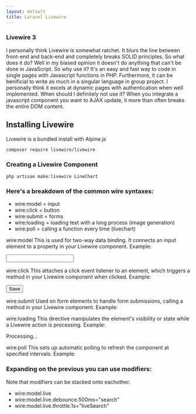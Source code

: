 ```yaml
---
layout: default
title: Laravel Livewire
---
```


<h3>Livewire 3</h3>
<p>I personally think Livewire is somewhat ratchet. It blurs the line between front-end and back-end and completely breaks SOLID principles. So what does it do? Well in my biased opinion it doesn't do anything that can't be done in JavaScript. So why use it? It's an easy and fast way to code in single pages with Javascript functions in PHP. Furthermore, it can be benificial to write as much in a singular language in  group project. I personally think it excels at dynamic pages with authentication when well implemented. When should I definitely not use it? When you integrate a javascript component you want to AJAX update, it more than often breaks the entire DOM content.</p>

<h2>Installing Livewire</h2>
<p>Livewire is a bundled install with Alpine.js</p>
<div class="codesnippet-wrapper">
  <div class="line-numbers">
</div>
<pre class="codesnippet"><code>composer require livewire/livewire</code></pre></div>

<h3>Creating a Livewire Component</h3>
<div class="codesnippet-wrapper">
  <div class="line-numbers">
</div>
<pre class="codesnippet"><code>php artisan make:livewire LineChart</code></pre></div>

<h3>Here's a breakdown of the common wire syntaxes:</h3>
<ul>
  <li>wire:model = input</li>
  <li>wire:click = button</li>
  <li>wire:submit = forms</li>
  <li>wire:loading = loading text with a long process (image generation)</li>
  <li>wire:poll = calling a function every time (livechart)</li>
</ul>


<p>wire:model
This is used for two-way data binding. It connects an input element to a property in your Livewire component.
Example:</p> <input type="text" wire:model="name">

<p>wire:click
This attaches a click event listener to an element, which triggers a method in your Livewire component when clicked.
Example:</p> <button wire:click="save">Save</button>

<p>wire:submit
Used on form elements to handle form submissions, calling a method in your Livewire component.
Example:</p> <form wire:submit="handleSubmit">

<p>wire:loading
This directive manipulates the element's visibility or state while a Livewire action is processing.
Example:</p> <div wire:loading>Processing...</div>

<p>wire:poll
This sets up automatic polling to refresh the component at specified intervals.
Example:</p> <div wire:poll.5s="refreshData">


<h3>Expanding on the previous you can use modifiers:</h3>
<p>Note that modifiers can be stacked onto eachother.</p>
<ul>
  <li>wire:model.live</li>
  <li>wire:model.live.debounce.500ms="search"</li>
  <li>wire:model.live.throttle.1s="liveSearch"</li>
</ul>
